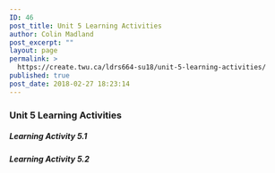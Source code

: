 ```yaml
---
ID: 46
post_title: Unit 5 Learning Activities
author: Colin Madland
post_excerpt: ""
layout: page
permalink: >
  https://create.twu.ca/ldrs664-su18/unit-5-learning-activities/
published: true
post_date: 2018-02-27 18:23:14
---
```

### Unit 5 Learning Activities

##### Learning Activity 5.1

##### Learning Activity 5.2